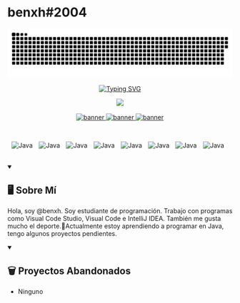 # benxh#2004

<!-- Imagen -->
<!-- ![64786f790030895a9e99e54b1a2fb22a](https://user-images.githubusercontent.com/108086683/208324894-1fcf78ce-65c6-478a-80ed-701eb6c04d9b.gif) -->
<!--<img src="https://imgur.com/XbRGAxK.jpg">-->
<a href=#><img src="contributions.svg"></a>

<p align="center">
  <a href="https://git.io/typing-svg"><img src="https://readme-typing-svg.demolab.com?font=Fira+Code&pause=1000&color=118D04&center=true&vCenter=true&width=435&lines=-+Hi%2C+I%E2%80%99m+%40benxh.;-+Software+Engineering+Student" alt="Typing SVG" /></a>
</p>

<!-- Perfil de Discord -->
<p align="center"> 
  <a href="https://dsc.bio/benxh">
  <img src="https://lanyard.cnrad.dev/api/500095712348995584?theme=light&bg=9ecf80&animated=true&hideDiscrim=true&borderRadius=10px&idleMessage=Maybe%20he%20is%20studying...&" />
</a>
<br />
<p align="center">
  <a href="https://www.google.com/maps/place/Chile/@-35.4432106,-106.2422428,4z/data=!3m1!4b1!4m6!3m5!1s0x9662c5410425af2f:0x505e1131102b91d!8m2!3d-35.675147!4d-71.542969!16zL20vMDFwMXY?hl=es">
    <img 
    alt="banner" 
    title="chile"
    src="https://custom-icon-badges.demolab.com/badge/Santiago-CH-red?style=for-the-badge&logo=location&logoColor=white"/>
  </a>
  
  <a href="https://www.youtube.com/channel/UCrrHq3tp3lKp8x5ZhJLKMDw">
    <img 
    alt="banner" 
    title="youtube"
    src="https://custom-icon-badges.demolab.com/badge/-Subscribe-red?style=for-the-badge&logo=video&logoColor=white"/>
  </a>
  
  <a href="https://discord.gg/RedRDJNrDK">
    <img 
    alt="banner" 
    title="discord"
    src="https://custom-icon-badges.demolab.com/badge/-Discord-blue?style=for-the-badge&logo=discordlogo&logoColor=white"/>
  </a>
  
  <!-- <a href="https://www.instagram.com/benjamorales.571/?theme=dark">
    <img 
    alt="banner" 
    title="instagram"
    src="https://custom-icon-badges.demolab.com/badge/-Instagram-pink?style=for-the-badge&logo=iglogo&logoColor=white"/>
  </a> -->
</p>
<br />

<p align="center">
  <!--<img align="center" alt="Java" width="30px" style="padding-right:10px;" src="https://cdn.jsdelivr.net/gh/devicons/devicon/icons/c/c-original.svg"/>-->
  <img align="center" alt="Java" width="30px" style="padding-right:10px;" src="https://cdn.jsdelivr.net/gh/devicons/devicon/icons/java/java-original.svg"/>
  <img align="center" alt="Java" width="30px" style="padding-right:10px;" src="https://cdn.jsdelivr.net/gh/devicons/devicon/icons/git/git-original.svg"/>
  <img align="center" alt="Java" width="30px" style="padding-right:10px;" src="https://cdn.jsdelivr.net/gh/devicons/devicon/icons/html5/html5-original.svg"/>
  <img align="center" alt="Java" width="30px" style="padding-right:10px;" src="https://cdn.jsdelivr.net/gh/devicons/devicon/icons/css3/css3-original.svg"/>
  <img align="center" alt="Java" width="30px" style="padding-right:10px;" src="https://cdn.jsdelivr.net/gh/devicons/devicon/icons/javascript/javascript-original.svg"/>
  <!--<img align="center" alt="Java" width="30px" style="padding-right:10px;" src="https://cdn.jsdelivr.net/gh/devicons/devicon/icons/react/react-original.svg"/>-->
  <img align="center" alt="Java" width="30px" style="padding-right:10px;" src="https://cdn.jsdelivr.net/gh/devicons/devicon/icons/nodejs/nodejs-original.svg"/>
  <img align="center" alt="Java" width="30px" style="padding-right:10px;" src="https://cdn.jsdelivr.net/gh/devicons/devicon/icons/python/python-original.svg"/>
  <img align="center" alt="Java" width="30px" style="padding-right:10px;" src="https://cdn.jsdelivr.net/gh/devicons/devicon/icons/github/github-original.svg"/>
</p>

<br />

<details open> 
  <summary><h2>🖥️ Sobre Mí</h2></summary>
  
Hola, soy @benxh. Soy estudiante de programación. Trabajo con programas como Visual Code Studio, Visual Code e IntelliJ IDEA. También me gusta mucho el deporte.🌱Actualmente estoy aprendiendo a programar en Java, tengo algunos proyectos pendientes.

</details>

<details open> 
  <summary><h2>🗑️ Proyectos Abandonados</h2></summary>
  
  - Ninguno

  <!--<p align="center"> 
    <img src="https://user-images.githubusercontent.com/108086683/208324960-1a4596d1-46de-4ead-a320-5adf412990d3.gif"/>
  </p>-->
</details>
